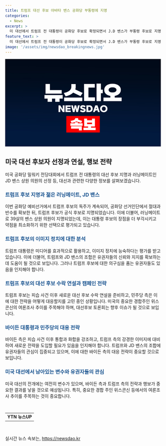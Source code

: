```yaml
---
title: 트럼프 대선 후보 아바타 밴스 공화당 부통령에 지명
categories:
  - News
excerpt: >
  미 대선에서 트럼프 전 대통령이 공화당 후보로 확정되면서 J.D 밴스가 부통령 후보로 지명되었는데, 그는 트럼프의 장단을 보완하는 후보로 선택됐다. 트럼프는 피습 후 강한 모습을 보이며 통합을 강조하고 있지만, 바이든 대통령도 전략을 변경할 필요가 있다. 트럼프의 장세가 이어질지, 아니면 바뀔 변수가 있을지는 미 국민들의 반응과 경선 주에서의 여론조사 결과에 달려 있다.
feature_text: >
  미 대선에서 트럼프 전 대통령이 공화당 후보로 확정되면서 J.D 밴스가 부통령 후보로 지명되었는데, 그는 트럼프의 장단을 보완하는 후보로 선택됐다. 트럼프는 피습 후 강한 모습을 보이며 통합을 강조하고 있지만, 바이든 대통령도 전략을 변경할 필요가 있다. 트럼프의 장세가 이어질지, 아니면 바뀔 변수가 있을지는 미 국민들의 반응과 경선 주에서의 여론조사 결과에 달려 있다.
image: '/assets/img/newsdao_breakingnews.jpg'
---
```


<p><img src="/assets/img/newsdao_breakingnews.jpg" alt="ontimetimes 속보" /></p>

<h2 data-ke-size="size26">미국 대선 후보자 선정과 연설, 행보 전략</h2>

<p data-ke-size="size16">미국 공화당 밀워키 전당대회에서 트럼프 전 대통령의 대선 후보 지명과 러닝메이트인 JD 밴스 상원 의원의 선정 등, 대선과 관련한 다양한 정보를 살펴보겠습니다.</p>

<h3><b><span style="color: #1a5490;">트럼프 후보 지명과 젊은 러닝메이트, JD 밴스</span></b></h3>

<p data-ke-size="size16">이번 공화당 예비선거에서 트럼프 후보의 독주가 계속되어, 공화당 선거인단에서 절대과반수를 확보한 뒤, 트럼프 후보가 공식 후보로 지명되었습니다. 이에 더불어, 러닝메이트로 39살의 밴스 상원 의원이 지명되었는데, 이는 대통령 후보의 장점을 더 부각시키고 약점을 최소화하기 위한 선택으로 평가되고 있습니다.</p>

<h3><b><span style="color: #1a5490;">트럼프 후보의 이미지 정치에 대한 분석</span></b></h3>

<p data-ke-size="size16">트럼프 대통령은 미디어를 효과적으로 활용하고, 이미지 정치에 능숙하다는 평가를 받고 있습니다. 이에 더불어, 트럼프와 JD 밴스의 조합은 유권자들의 신뢰와 지지를 확보하는데 도움이 될 것으로 보입니다. 그러나 트럼프 후보에 대한 의구심을 품는 유권자들도 있음을 인지해야 합니다.</p>

<h3><b><span style="color: #1a5490;">트럼프 후보의 대선 후보 수락 연설과 캠페인 전략</span></b></h3>

<p data-ke-size="size16">트럼프 후보는 피습 사건 이후 새로운 대선 후보 수락 연설을 준비하고, 민주당 측은 이에 대한 전략을 어떻게 대응할지를 고민 중인 상황입니다. 미국의 중요한 경합주인 위스콘신의 여론조사 추이를 주목해야 하며, 대선후보 토론회는 향후 이슈가 될 것으로 보입니다.</p>

<h3><b><span style="color: #1a5490;">바이든 대통령과 민주당의 대응 전략</span></b></h3>

<p data-ke-size="size16">바이든 측은 피습 사건 이후 통합과 화합을 강조하고, 트럼프 측의 강경한 이미지에 대비하여 새로운 전략을 도입할 필요가 있음을 인지해야 합니다. 트럼프와 JD 밴스의 조합에 유권자들의 관심이 집중되고 있으며, 이에 대한 바이든 측의 대응 전략이 중요할 것으로 보입니다.</p>

<h3><b><span style="color: #1a5490;">미국 대선에서 남아있는 변수와 유권자들의 관심</span></b></h3>

<p data-ke-size="size16">미국 대선의 전개에는 여전히 변수가 있으며, 바이든 측과 트럼프 측의 전략과 행보가 중요한 결과를 낳을 것으로 예상됩니다. 특히, 중요한 경합 주인 위스콘신 등에서의 여론조사 추이를 주목하는 것이 중요합니다.</p>

<p data-ke-size="size16">&nbsp;</p>

<table>
    <tbody>
        <tr>
            <td style="text-align: center; height: 17px;"><b>YTN 뉴스UP</b></td>
        </tr>
    </tbody>
</table>

<p data-ke-size="size16">&nbsp;</p>
실시간 뉴스 속보는, <a href="https://newsdao.kr" rel="dofollow">https://newsdao.kr</a>


